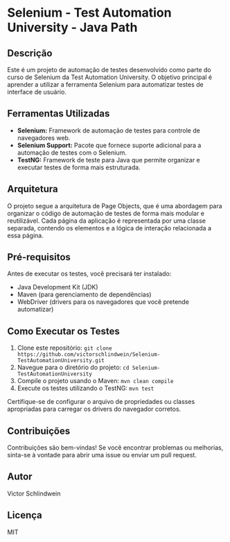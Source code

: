 # Selenium - Test Automation University - Java Path

## Descrição

Este é um projeto de automação de testes desenvolvido como parte do curso de Selenium da Test Automation University. O objetivo principal é aprender a utilizar a ferramenta Selenium para automatizar testes de interface de usuário.

## Ferramentas Utilizadas

- **Selenium:** Framework de automação de testes para controle de navegadores web.
- **Selenium Support:** Pacote que fornece suporte adicional para a automação de testes com o Selenium.
- **TestNG:** Framework de teste para Java que permite organizar e executar testes de forma mais estruturada.
  
## Arquitetura

O projeto segue a arquitetura de Page Objects, que é uma abordagem para organizar o código de automação de testes de forma mais modular e reutilizável. Cada página da aplicação é representada por uma classe separada, contendo os elementos e a lógica de interação relacionada a essa página.

## Pré-requisitos

Antes de executar os testes, você precisará ter instalado:

- Java Development Kit (JDK)
- Maven (para gerenciamento de dependências)
- WebDriver (drivers para os navegadores que você pretende automatizar)

## Como Executar os Testes

1. Clone este repositório: `git clone https://github.com/victorschlindwein/Selenium-TestAutomationUniversity.git`
2. Navegue para o diretório do projeto: `cd Selenium-TestAutomationUniversity`
3. Compile o projeto usando o Maven: `mvn clean compile`
4. Execute os testes utilizando o TestNG: `mvn test`

Certifique-se de configurar o arquivo de propriedades ou classes apropriadas para carregar os drivers do navegador corretos.

## Contribuições

Contribuições são bem-vindas! Se você encontrar problemas ou melhorias, sinta-se à vontade para abrir uma issue ou enviar um pull request.

## Autor

Victor Schlindwein

## Licença

MIT
